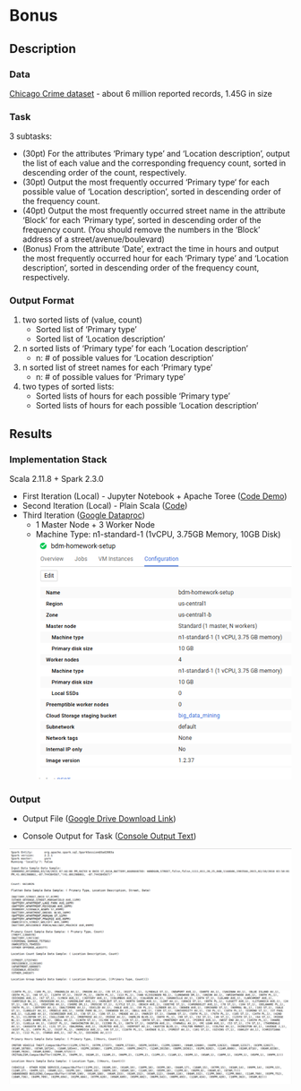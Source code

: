 # Bonus

## Description

### Data
[Chicago Crime dataset](https://data.cityofchicago.org/Public-Safety/Crimes-2001-to-present/ijzp-q8t2) - about 6 million reported records, 1.45G in size

### Task
3 subtasks:
+ (30pt) For the attributes ‘Primary type’ and ‘Location description’, output the list of each value and the corresponding frequency count, sorted in descending order of the count, respectively.
+ (30pt) Output the most frequently occurred ‘Primary type‘ for each possible value of ‘Location description’, sorted in descending order of the frequency count.
+ (40pt) Output the most frequently occurred street name in the attribute ‘Block‘ for each ‘Primary type’, sorted in descending order of the frequency count. (You should remove the numbers in the ‘Block’ address of a street/avenue/boulevard)
+ (Bonus) From the attribute ‘Date’, extract the time in hours and output the most frequently occurred hour for each ‘Primary type’ and ‘Location description’, sorted in descending order of the frequency count, respectively.

### Output Format
1. two sorted lists of (value, count)
    + Sorted list of ‘Primary type’
    + Sorted list of ‘Location description’
1. n sorted lists of ‘Primary type’ for each ‘Location description’
    + n: # of possible values for ‘Location description’
1. n sorted list of street names for each ‘Primary type’
    + n: # of possible values for ‘Primary type’
1. two types of sorted lists:
    + Sorted lists of hours for each possible ‘Primary type’
    + Sorted lists of hours for each possible ‘Location description’

## Results

### Implementation Stack
Scala 2.11.8 + Spark 2.3.0

+ First Iteration (Local) - Jupyter Notebook + Apache Toree ([Code Demo](https://github.com/michaelandhsm2/big-data-mining-course/blob/master/bonus/Bonus.ipynb))
+ Second Iteration (Local) - Plain Scala ([Code](https://github.com/michaelandhsm2/big-data-mining-course/blob/master/bonus/sbt/src/main/scala/bonus.scala))
+ Third Iteration ([Google Dataproc](https://cloud.google.com/dataproc/))
  - 1 Master Node + 3 Worker Node
  - Machine Type: n1-standard-1 (1vCPU, 3.75GB Memory, 10GB Disk)
![Cluster Setup Picture](https://raw.githubusercontent.com/michaelandhsm2/big-data-mining-course/master/bonus/pics/Setup.png)

### Output
- Output File ([Google Drive Download Link](https://drive.google.com/file/d/1F9iSd-uqn65NOpeMyr1-kb3CGziukIxz/view?usp=sharing))

- Console Output for Task ([Console Output Text](https://raw.githubusercontent.com/michaelandhsm2/big-data-mining-course/master/bonus/consoleLog.txt))

![Console Output 1 Picture](https://raw.githubusercontent.com/michaelandhsm2/big-data-mining-course/master/bonus/pics/Results_1.PNG)

![Console Output 2 Picture](https://raw.githubusercontent.com/michaelandhsm2/big-data-mining-course/master/bonus/pics/Results_2.PNG)
